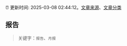 :alarm_clock: 更新时间: 2025-03-08 02:44:12。[文章来源](/README.md)、[文章分类](/TAGS.md)

## 报告


> 关键字：`报告`、`月报`




